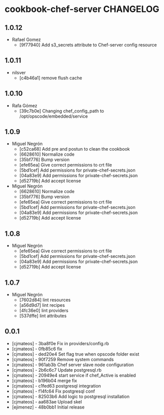 cookbook-chef-server CHANGELOG
===============

## 1.0.12

  - Rafael Gomez
    - [9f77940] Add s3_secrets attribute to Chef-server config resource

## 1.0.11

  - nilsver
    - [c4b46a1] remove flush cache

## 1.0.10

  - Rafa Gómez
    - [39c7b0e] Changing chef_config_path to /opt/opscode/embedded/service

## 1.0.9

  - Miguel Negrón
    - [c52ca68] Add pre and postun to clean the cookbook
    - [6628610] Normalize code
    - [35bf776] Bump version
    - [efe65ea] Give correct permissions to crt file
    - [5bd1cef] Add permissions for private-chef-secrets.json
    - [04a83e9] Add permissions for private-chef-secrets.json
    - [d52719b] Add accept license
  - Miguel Negrón
    - [6628610] Normalize code
    - [35bf776] Bump version
    - [efe65ea] Give correct permissions to crt file
    - [5bd1cef] Add permissions for private-chef-secrets.json
    - [04a83e9] Add permissions for private-chef-secrets.json
    - [d52719b] Add accept license

## 1.0.8

  - Miguel Negrón
    - [efe65ea] Give correct permissions to crt file
    - [5bd1cef] Add permissions for private-chef-secrets.json
    - [04a83e9] Add permissions for private-chef-secrets.json
    - [d52719b] Add accept license

## 1.0.7


  - Miguel Negrón
    - [7602d84] lint resources
    - [a56d9d7] lint recipes
    - [4fc36e0] lint providers
    - [537dffe] lint attributes

## 0.0.1
- [cjmateos] - 3ba8f0e Fix in providers/config.rb
- [cjmateos] - 0fb85c6 fix
- [cjmateos] - ded20e4 Set flag true when opscode folder exist
- [cjmateos] - 90f7259 Remove system commands
- [cjmateos] - 961ab3b Chef server slave node configuration
- [cjmateos] - 2b6c6c7 Update postgresql.rb
- [cjmateos] - 20949e4 start service if chef_Active is enabled
- [cjmateos] - b196b04 merge fix
- [cjmateos] - c1fed63 postgresql integration
- [cjmateos] - f14fc64 Fix postgresql conf
- [cjmateos] - 82503b6 Add logic to postgresql installation
- [cjmateos] - aa683ae Upload skel
- [ejimenez] - 48b0bb1 Initial release
